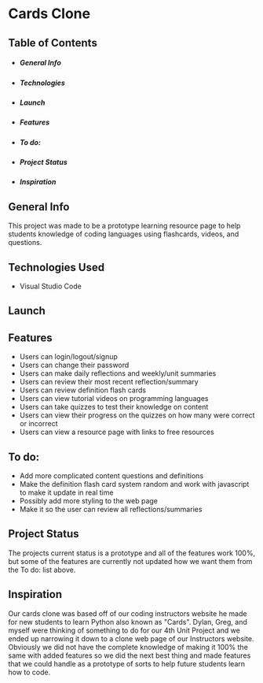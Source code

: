 # Cards Clone
## Table of Contents
* ##### General Info
* ##### Technologies
* ##### Launch
* ##### Features
* ##### To do:
* ##### Project Status
* ##### Inspiration



## General Info
This project was made to be a prototype learning resource page to help students knowledge of coding languages using flashcards, videos, and questions.



## Technologies Used
- Visual Studio Code



## Launch



## Features
- Users can login/logout/signup
- Users can change their password
- Users can make daily reflections and weekly/unit summaries
- Users can review their most recent reflection/summary
- Users can review definition flash cards
- Users can view tutorial videos on programming languages
- Users can take quizzes to test their knowledge on content
- Users can view their progress on the quizzes on how many were correct or incorrect
- Users can view a resource page with links to free resources



## To do:
- Add more complicated content questions and definitions
- Make the definition flash card system random and work with javascript to make it update in real time
- Possibly add more styling to the web page
- Make it so the user can review all reflections/summaries



## Project Status
The projects current status is a prototype and all of the features work 100%, but some of the features are currently not updated how we want them from the To do: list above.



## Inspiration
Our cards clone was based off of our coding instructors website he made for new students to learn Python also known as "Cards". Dylan, Greg, and myself were thinking of
something to do for our 4th Unit Project and we ended up narrowing it down to a clone web page of our Instructors website. Obviously we did not have the complete knowledge of
making it 100% the same with added features so we did the next best thing and made features that we could handle as a prototype of sorts to help future students learn how to code.
